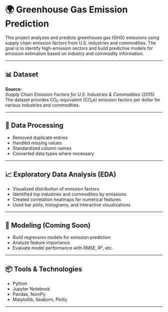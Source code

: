 # 🌍 Greenhouse Gas Emission Prediction

This project analyzes and predicts greenhouse gas (GHG) emissions using supply chain emission factors from U.S. industries and commodities. The goal is to identify high-emission sectors and build predictive models for emission estimation based on industry and commodity information.

---

## 📊 Dataset

**Source:**  
*Supply Chain Emission Factors for U.S. Industries & Commodities (2015)*  
The dataset provides CO₂-equivalent (CO₂e) emission factors per dollar for various industries and commodities.

---

## 🧹 Data Processing

- Removed duplicate entries
- Handled missing values
- Standardized column names
- Converted data types where necessary

---

## 📈 Exploratory Data Analysis (EDA)

- Visualized distribution of emission factors  
- Identified top industries and commodities by emissions  
- Created correlation heatmaps for numerical features  
- Used bar plots, histograms, and interactive visualizations

---

## 🤖 Modeling (Coming Soon)

- Build regression models for emission prediction  
- Analyze feature importance  
- Evaluate model performance with RMSE, R², etc.

---

## 📦 Tools & Technologies

- Python  
- Jupyter Notebook  
- Pandas, NumPy  
- Matplotlib, Seaborn, Plotly

---
